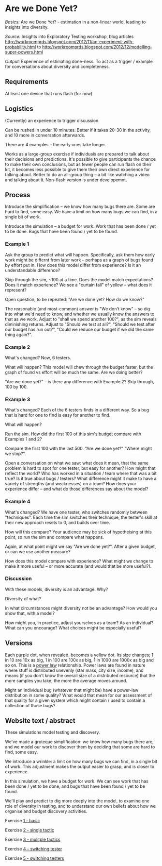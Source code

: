 # Are we Done Yet?

*Basics:* Are we Done Yet? - estimation in a non-linear world, leading to insights into diversity.

*Source:* Insights into Exploratory Testing workshop, blog articles http://workroomprds.blogspot.com/2012/11/an-experiment-with-probability.html to http://workroomprds.blogspot.com/2012/12/modelling-super-powers.html

*Output:* Experience of estimating done-ness. To act as a trigger / example for conversations about diversity and completeness.

## Requirements

At least one device that runs flash (for now)

## Logistics

(Currently) an experience to trigger discussion.

Can be rushed in under 10 minutes. Better if it takes 20-30 in the activity, and 10 more in conversation afterwards.

There are 4 examples – the early ones take longer.

Works as a large-group exercise if individuals are prepared to talk about their decisions and predictions. It's possible to give participants the chance to make their own conclusions, but as fewer people can run flash on their kit, it becomes less possible to give them their own direct experience for talking about. Better to do an all-group thing – a bit like watching a video and talking about it. Non-flash version is under developemnt.


## Process

Introduce the simplification – we know how many bugs there are. Some are hard to find, some easy. We have a limit on how many bugs we can find, in a single bit of work.

Introduce the simulation – a budget for work. Work that has been done / yet to be done. Bugs that have been found / yet to be found.

### Example 1

Ask the group to predict what will happen. Specifically, ask them how early work might be differnt from later work – perhaps as a graph of bugs found by effort put in. How does this model differ from experience? Is it an understandable difference?

Skip through the sim, ~100 at a time. Does the model match expectations? Does it match experience? We see a "curtain fall" of yellow – what does it represent?

Open question, to be repeated: "Are we done yet? How do we know?" 

The reasonable (and most-common) answer is "We don't know" – so dig into what we'd need to know, and whether we usually know the answers to that as we work. Adjust to "shall we spend another 100?", as the sim reveals diminishing returns. Adjust to "Should we test at all?", "Should we test after our budget has run out?", "Could we reduce our budget if we did the same thing again?".

### Example 2

What's changed? Now, 6 testers. 

What will happen? This model will chew through the budget faster, but the graph of found vs effort will be much the same. Are we doing better? 

"Are we done yet?" – is there any difference with Example 2? Skip through, 100 by 100.

### Example 3

What's changed? Each of the 6 testers finds in a different way. So a bug that is hard for one to find is easy for another to find.

What will happen? 

Run the sim. How did the first 100 of this sim's budget compare with Examples 1 and 2?

Compare the first 100 with the last 500. "Are we done yet?" "Where might we stop?".

Open a conversation on what we saw: what does it mean, that the same problem is hard to spot for one tester, but easy for another? How might that reflect the world? Who has worked in a situation / team where that was a bit true? Is it true about bugs / testers? What difference might it make to have a variety of strengths (and weaknesses) on a team? How does your experience differ – and what do those differences say about the model?

### Example 4

What's changed? We have one tester, who switches randomly between "techniques". Each time the sim switches their technique, the tester's skill at their new approach resets to 0, and builds over time.

How will this compare? Your audience may be sick of hypotheising at this point, so run the sim and compare what happens.

Again, at what point might we say "Are we done yet?". After a given budget, or can we use another measure?

How does this model compare with experience? What might we change to make it more useful – or more accurate (and would that be more useful?).

### Discussion

With these models, diversity is an advantage. Why?

Diversity of what?

In what circumstances might diversity not be an advantage? How would you show that, with a model?

How might you, in practice, adjust yourselves as a team? As an individual? What can you encourage? What choices might be especially useful?


## Versions

Each purple dot, when revealed, becomes a yellow dot. Its size changes; 1 in 10 are 10x as big, 1 in 100 are 100x as big, 1 in 1000 are 1000x as big and so on. This is a [power law](https://en.wikipedia.org/wiki/Power_law "Power law - Wikipedia") relationship. Power laws are found in nature where stuff is distributed unevenly (star mass, city size, income), and means (if you don't know the overall size of a distributed resource) that the more samples you take, the more the average moves around.

Might an individual bug (whatever that might be) have a power-law distribution in some quality? What would that mean for our assessment of that quality for a given system which might contain / used to contain a collection of those bugs?

## Website text / abstract
These simulations model testing and discovery. 

We've made a groteque simplification: we know how many bugs there are, and we model our work to discover them by deciding that some are hard to find, some easy. 

We introduce a wrinkle: a limit on how many bugs we can find, in a single bit of work. This adjustment makes the output easier to grasp, and is closer to experience.

In this simulation, we have a budget for work. We can see work that has been done / yet to be done, and bugs that have been found / yet to be found.

We'll play and predict to dig more deeply into the model, to examine one role of diversity in testing, and to understand our own beliefs about how we organise and budget discovery activities.

Exercise [1 - basic](http://exercises.workroomprds.com/bugfinder/Exercise03.00%20-%20basic/)

Exercise [2 - single tactic](http://exercises.workroomprds.com/bugfinder/Exercise03.01%20-%20single%20tactic/)

Exercise [3 - mulitple tactics](http://exercises.workroomprds.com/bugfinder/Exercise03.02%20-%20multiple%20tactics/)

Exercise [4 - switching tester](http://exercises.workroomprds.com/bugfinder/Exercise04.01%20-%20switching%20tester/)

Exercise [5 - switching testers](http://exercises.workroomprds.com/bugfinder/Exercise04.02%20-%20switching%20testers/)


